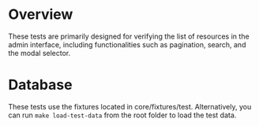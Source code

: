 # Overview

These tests are primarily designed for verifying the list of resources in the admin interface, including functionalities such as pagination, search, and the modal selector.

# Database

These tests use the fixtures located in core/fixtures/test.
Alternatively, you can run `make load-test-data` from the root folder to load the test data.